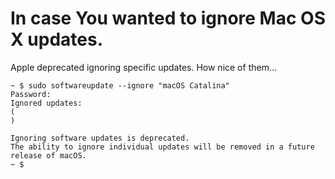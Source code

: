 # In case You wanted to ignore Mac OS X updates.

Apple deprecated ignoring specific updates. How nice of them...

```
~ $ sudo softwareupdate --ignore "macOS Catalina"
Password:
Ignored updates:
(
)

Ignoring software updates is deprecated.
The ability to ignore individual updates will be removed in a future release of macOS.
~ $ 
```